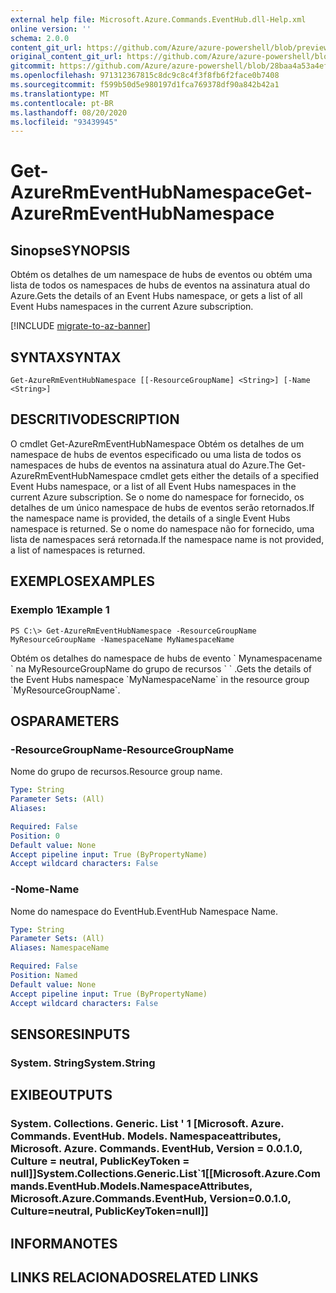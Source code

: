 ```yaml
---
external help file: Microsoft.Azure.Commands.EventHub.dll-Help.xml
online version: ''
schema: 2.0.0
content_git_url: https://github.com/Azure/azure-powershell/blob/preview/src/ResourceManager/EventHub/Commands.EventHub/help/Get-AzureRmEventHubNamespace.md
original_content_git_url: https://github.com/Azure/azure-powershell/blob/preview/src/ResourceManager/EventHub/Commands.EventHub/help/Get-AzureRmEventHubNamespace.md
gitcommit: https://github.com/Azure/azure-powershell/blob/28baa4a53a4efceb1197c032a8db08e199f0858d
ms.openlocfilehash: 971312367815c8dc9c8c4f3f8fb6f2face0b7408
ms.sourcegitcommit: f599b50d5e980197d1fca769378df90a842b42a1
ms.translationtype: MT
ms.contentlocale: pt-BR
ms.lasthandoff: 08/20/2020
ms.locfileid: "93439945"
---
```

# <span data-ttu-id="02695-101">Get-AzureRmEventHubNamespace</span><span class="sxs-lookup"><span data-stu-id="02695-101">Get-AzureRmEventHubNamespace</span></span>

## <span data-ttu-id="02695-102">Sinopse</span><span class="sxs-lookup"><span data-stu-id="02695-102">SYNOPSIS</span></span>
<span data-ttu-id="02695-103">Obtém os detalhes de um namespace de hubs de eventos ou obtém uma lista de todos os namespaces de hubs de eventos na assinatura atual do Azure.</span><span class="sxs-lookup"><span data-stu-id="02695-103">Gets the details of an Event Hubs namespace, or gets a list of all Event Hubs namespaces in the current Azure subscription.</span></span>

[!INCLUDE [migrate-to-az-banner](../../includes/migrate-to-az-banner.md)]

## <span data-ttu-id="02695-104">SYNTAX</span><span class="sxs-lookup"><span data-stu-id="02695-104">SYNTAX</span></span>

```
Get-AzureRmEventHubNamespace [[-ResourceGroupName] <String>] [-Name <String>]
```

## <span data-ttu-id="02695-105">DESCRITIVO</span><span class="sxs-lookup"><span data-stu-id="02695-105">DESCRIPTION</span></span>
<span data-ttu-id="02695-106">O cmdlet Get-AzureRmEventHubNamespace Obtém os detalhes de um namespace de hubs de eventos especificado ou uma lista de todos os namespaces de hubs de eventos na assinatura atual do Azure.</span><span class="sxs-lookup"><span data-stu-id="02695-106">The Get-AzureRmEventHubNamespace cmdlet gets either the details of a specified Event Hubs namespace, or a list of all Event Hubs namespaces in the current Azure subscription.</span></span>
<span data-ttu-id="02695-107">Se o nome do namespace for fornecido, os detalhes de um único namespace de hubs de eventos serão retornados.</span><span class="sxs-lookup"><span data-stu-id="02695-107">If the namespace name is provided, the details of a single Event Hubs namespace is returned.</span></span>
<span data-ttu-id="02695-108">Se o nome do namespace não for fornecido, uma lista de namespaces será retornada.</span><span class="sxs-lookup"><span data-stu-id="02695-108">If the namespace name is not provided, a list of namespaces is returned.</span></span>

## <span data-ttu-id="02695-109">EXEMPLOS</span><span class="sxs-lookup"><span data-stu-id="02695-109">EXAMPLES</span></span>

### <span data-ttu-id="02695-110">Exemplo 1</span><span class="sxs-lookup"><span data-stu-id="02695-110">Example 1</span></span>
```
PS C:\> Get-AzureRmEventHubNamespace -ResourceGroupName MyResourceGroupName -NamespaceName MyNamespaceName
```

<span data-ttu-id="02695-111">Obtém os detalhes do namespace de hubs de evento \` Mynamespacename \` na MyResourceGroupName do grupo de recursos \` \` .</span><span class="sxs-lookup"><span data-stu-id="02695-111">Gets the details of the Event Hubs namespace \`MyNamespaceName\` in the resource group \`MyResourceGroupName\`.</span></span>

## <span data-ttu-id="02695-112">OS</span><span class="sxs-lookup"><span data-stu-id="02695-112">PARAMETERS</span></span>

### <span data-ttu-id="02695-113">-ResourceGroupName</span><span class="sxs-lookup"><span data-stu-id="02695-113">-ResourceGroupName</span></span>
<span data-ttu-id="02695-114">Nome do grupo de recursos.</span><span class="sxs-lookup"><span data-stu-id="02695-114">Resource group name.</span></span>

```yaml
Type: String
Parameter Sets: (All)
Aliases: 

Required: False
Position: 0
Default value: None
Accept pipeline input: True (ByPropertyName)
Accept wildcard characters: False
```

### <span data-ttu-id="02695-115">-Nome</span><span class="sxs-lookup"><span data-stu-id="02695-115">-Name</span></span>
<span data-ttu-id="02695-116">Nome do namespace do EventHub.</span><span class="sxs-lookup"><span data-stu-id="02695-116">EventHub Namespace Name.</span></span>

```yaml
Type: String
Parameter Sets: (All)
Aliases: NamespaceName

Required: False
Position: Named
Default value: None
Accept pipeline input: True (ByPropertyName)
Accept wildcard characters: False
```

## <span data-ttu-id="02695-117">SENSORES</span><span class="sxs-lookup"><span data-stu-id="02695-117">INPUTS</span></span>

### <span data-ttu-id="02695-118">System. String</span><span class="sxs-lookup"><span data-stu-id="02695-118">System.String</span></span>

## <span data-ttu-id="02695-119">EXIBE</span><span class="sxs-lookup"><span data-stu-id="02695-119">OUTPUTS</span></span>

### <span data-ttu-id="02695-120">System. Collections. Generic. List ' 1 [Microsoft. Azure. Commands. EventHub. Models. Namespaceattributes, Microsoft. Azure. Commands. EventHub, Version = 0.0.1.0, Culture = neutral, PublicKeyToken = null]]</span><span class="sxs-lookup"><span data-stu-id="02695-120">System.Collections.Generic.List\`1[[Microsoft.Azure.Commands.EventHub.Models.NamespaceAttributes, Microsoft.Azure.Commands.EventHub, Version=0.0.1.0, Culture=neutral, PublicKeyToken=null]]</span></span>

## <span data-ttu-id="02695-121">INFORMA</span><span class="sxs-lookup"><span data-stu-id="02695-121">NOTES</span></span>

## <span data-ttu-id="02695-122">LINKS RELACIONADOS</span><span class="sxs-lookup"><span data-stu-id="02695-122">RELATED LINKS</span></span>


